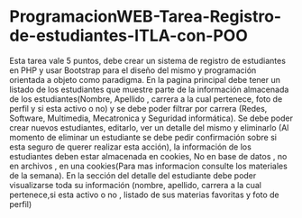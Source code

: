 # ProgramacionWEB-Tarea-Registro-de-estudiantes-ITLA-con-POO
Esta tarea vale 5 puntos, debe crear un sistema de registro de estudiantes en PHP y usar Bootstrap para el diseño del mismo y programación orientada a objeto como paradigma.  En la pagina principal debe tener un listado de los estudiantes que muestre parte de la información almacenada de los estudiantes(Nombre, Apellido , carrera a la cual pertenece, foto de perfil y si esta activo o no) y se debe poder filtrar por carrera (Redes, Software, Multimedia, Mecatronica y Seguridad informática).  Se debe poder crear nuevos estudiantes, editarlo, ver un detalle del mismo y eliminarlo (Al momento de eliminar un estudiante se debe pedir confirmación sobre si esta seguro de querer realizar esta acción), la información de los estudiantes deben estar almacenada en cookies, No en base de datos , no en archivos  , en una cookies(Para mas informacion consulte los materiales de la semana).  En la sección del detalle del estudiante debe poder visualizarse toda su información (nombre, apellido, carrera a la cual pertenece,si esta activo o no , listado de sus materias favoritas y foto de perfil)
